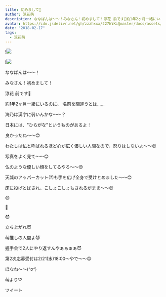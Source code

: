 ```yaml
---
title: 初めまして🤗
author: 涼花萌
description: ななばんは〜〜！みなさん！初めまして！涼花 前です🤗約1年2ヶ月一緒にいるのに、名前を間違うとは……海乃は漢字に弱いんかな〜〜？...
avatar: https://cdn.jsdelivr.net/gh/zzzhxxx/227WiKi@master/docs/assets/photo/avatar/moe.jpg
date: "2018-02-17"
tags:
  - 涼花萌
---
```


!![](https://cdn.jsdelivr.net/gh/zzzhxxx/227WiKi-image@master/blog-image/moe-2018-02-17_1.jpg)

!![](https://cdn.jsdelivr.net/gh/zzzhxxx/227WiKi-image@master/blog-image/moe-2018-02-17_2.jpg)






ななばんは〜〜！




みなさん！初めまして！

涼花 前です🤗


















約1年2ヶ月一緒にいるのに、
名前を間違うとは……




海乃は漢字に弱いんかな〜〜？





日本には、"ひらがな"というものがあるよ！



良かったね〜〜😊






わたしは仏と呼ばれるほど心が広く優しい人間なので、怒りはしないよ〜〜😊


写真をよく見て〜〜😊



仏のような優しい顔をしてるやろ〜〜😊






天城のアッパーカット(?)も手を広げ全身で受けとめました〜〜😊





床に投げとばされ、こしょこしょもされるがまま〜〜😊









😊





🙂





😈









立ち上がれ😈



萌推しの人間よ😈






握手会で2人にやり返すんやぁぁぁぁ😈





















第2次応募受付は2/21(水)18:00〜やで〜〜😊









ほなね〜〜(*^o^*)



萌より♡


ツイート



